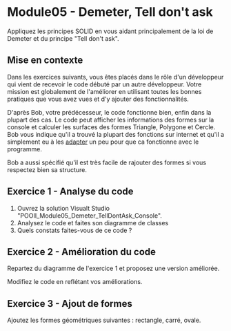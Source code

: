 # Module05 - Demeter, Tell don't ask

Appliquez les principes SOLID en vous aidant principalement de la loi de Demeter et du principe "Tell don't ask".

## Mise en contexte

Dans les exercices suivants, vous êtes placés dans le rôle d'un développeur qui vient de recevoir le code débuté par un autre développeur. Votre mission est globalement de l'améliorer en utilisant toutes les bonnes pratiques que vous avez vues et d'y ajouter des fonctionnalités.

D'après Bob, votre prédécesseur, le code fonctionne bien, enfin dans la plupart des cas. Le code peut afficher les informations des formes sur la console et calculer les surfaces des formes Triangle, Polygone et Cercle. Bob vous indique qu'il a trouvé la plupart des fonctions sur internet et qu'il a simplement eu à les [adapter](https://www.meme-arsenal.com/memes/dfb5aafc6f6044fa2ff9c5ecfedbbc1b.jpg) un peu pour que ca fonctionne avec le programme.

Bob a aussi spécifié qu'il est très facile de rajouter des formes si vous respectez bien sa structure.

## Exercice 1 - Analyse du code

1. Ouvrez la solution Visualt Studio "POOII_Module05_Demeter_TellDontAsk_Console".
2. Analysez le code et faites son diagramme de classes
3. Quels constats faites-vous de ce code ?

## Exercice 2 - Amélioration du code

Repartez du diagramme de l'exercice 1 et proposez une version améliorée.

Modifiez le code en reflétant vos améliorations.

## Exercice 3 - Ajout de formes

Ajoutez les formes géométriques suivantes : rectangle, carré, ovale.
